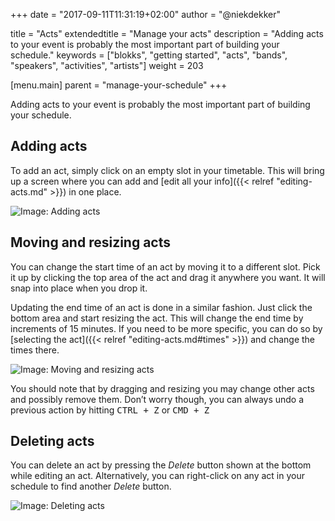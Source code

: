+++
date            = "2017-09-11T11:31:19+02:00"
author          = "@niekdekker"

title           = "Acts"
extendedtitle   = "Manage your acts"
description     = "Adding acts to your event is probably the most important part of building your schedule."
keywords        = ["blokks", "getting started", "acts", "bands", "speakers", "activities", "artists"]
weight          = 203

[menu.main]
parent          = "manage-your-schedule"
+++

Adding acts to your event is probably the most important part of building your schedule.

## Adding acts
To add an act, simply click on an empty slot in your timetable. This will bring up a screen where you can add and [edit all your info]({{< relref "editing-acts.md" >}}) in one place.

![Image: Adding acts](https://blokks.co/docs/images/adding-acts.gif)

## Moving and resizing acts
You can change the start time of an act by moving it to a different slot. Pick it up by clicking the top area of the act and drag it anywhere you want. It will snap into place when you drop it.

Updating the end time of an act is done in a similar fashion. Just click the bottom area and start resizing the act. This will change the end time by increments of 15 minutes. If you need to be more specific, you can do so by [selecting the act]({{< relref "editing-acts.md#times" >}}) and change the times there.

![Image: Moving and resizing acts](https://blokks.co/docs/images/moving-and-resizing-acts.gif)

<span class='note'>You should note that by dragging and resizing you may change other acts and possibly remove them. Don’t worry though, you can always undo a previous action by hitting <kbd>CTRL + Z</kbd> or <kbd>CMD + Z</kbd></span>

## Deleting acts
You can delete an act by pressing the *Delete* button shown at the bottom while editing an act. Alternatively, you can right-click on any act in your schedule to find another *Delete* button.

![Image: Deleting acts](https://blokks.co/docs/images/deleting-acts.gif)